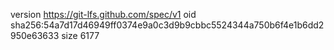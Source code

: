 version https://git-lfs.github.com/spec/v1
oid sha256:54a7d17d46949ff0374e9a0c3d9b9cbbc5524344a750b6f4e1b6dd2950e63633
size 6177
